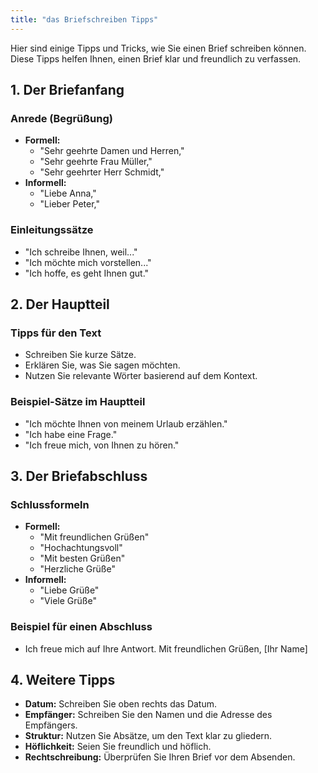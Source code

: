 ```yaml
---
title: "das Briefschreiben Tipps"
---
```


Hier sind einige Tipps und Tricks, wie Sie einen Brief schreiben können. Diese Tipps helfen Ihnen, einen Brief klar und freundlich zu verfassen.

## 1. Der Briefanfang

### Anrede (Begrüßung)
- **Formell:**  
  - "Sehr geehrte Damen und Herren,"  
  - "Sehr geehrte Frau Müller,"  
  - "Sehr geehrter Herr Schmidt,"
- **Informell:**  
  - "Liebe Anna,"  
  - "Lieber Peter,"

### Einleitungssätze
- "Ich schreibe Ihnen, weil..."
- "Ich möchte mich vorstellen..."
- "Ich hoffe, es geht Ihnen gut."

## 2. Der Hauptteil

### Tipps für den Text
- Schreiben Sie kurze Sätze.
- Erklären Sie, was Sie sagen möchten.
- Nutzen Sie relevante Wörter basierend auf dem Kontext.

### Beispiel-Sätze im Hauptteil
- "Ich möchte Ihnen von meinem Urlaub erzählen."
- "Ich habe eine Frage."
- "Ich freue mich, von Ihnen zu hören."

## 3. Der Briefabschluss

### Schlussformeln
- **Formell:**  
  - "Mit freundlichen Grüßen"  
  - "Hochachtungsvoll"
  - "Mit besten Grüßen"  
  - "Herzliche Grüße"
- **Informell:**  
  - "Liebe Grüße"  
  - "Viele Grüße"

### Beispiel für einen Abschluss

  - Ich freue mich auf Ihre Antwort. Mit freundlichen Grüßen, [Ihr Name]

## 4. Weitere Tipps

- **Datum:** Schreiben Sie oben rechts das Datum.
- **Empfänger:** Schreiben Sie den Namen und die Adresse des Empfängers.
- **Struktur:** Nutzen Sie Absätze, um den Text klar zu gliedern.
- **Höflichkeit:** Seien Sie freundlich und höflich.
- **Rechtschreibung:** Überprüfen Sie Ihren Brief vor dem Absenden.